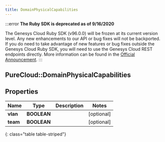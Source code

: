 ```yaml
---
title: DomainPhysicalCapabilities
---
```


:::error
**The Ruby SDK is deprecated as of 9/16/2020**

The Genesys Cloud Ruby SDK (v96.0.0) will be frozen at its current version level. Any new enhancements to our API or bug fixes will not be backported. If you do need to take advantage of new features or bug fixes outside the Genesys Cloud Ruby SDK, you will need to use the Genesys Cloud REST endpoints directly. More information can be found in the [Official Announcement](https://developer.mypurecloud.com/forum/t/announcement-genesys-cloud-ruby-sdk-end-of-life/8850).
:::


## PureCloud::DomainPhysicalCapabilities

## Properties

|Name | Type | Description | Notes|
|------------ | ------------- | ------------- | -------------|
| **vlan** | **BOOLEAN** |  | [optional] |
| **team** | **BOOLEAN** |  | [optional] |
{: class="table table-striped"}


